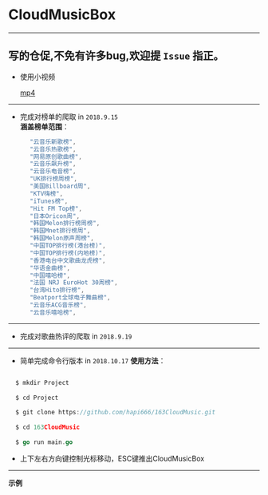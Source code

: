 # CloudMusicBox
---
 **写的仓促,不免有许多bug,欢迎提 `Issue` 指正。**
---

* 使用小视频

  [mp4](https://github.com/hapi666/163CloudMusic/blob/master/QQ20181031-150931-HD.mp4)

---

  * 完成对榜单的爬取 in  `2018.9.15`   
**涵盖榜单范围**：

```go
	  "云音乐新歌榜",  
      "云音乐热歌榜",   
      "网易原创歌曲榜",   
      "云音乐飙升榜",   
      "云音乐电音榜",   
      "UK排行榜周榜",   
      "美国Billboard周",   
      "KTV嗨榜",   
      "iTunes榜",   
      "Hit FM Top榜",   
      "日本Oricon周",   
      "韩国Melon排行榜周榜",   
      "韩国Mnet排行榜周",   
      "韩国Melon原声周榜",   
      "中国TOP排行榜(港台榜)",   
      "中国TOP排行榜(内地榜)",   
      "香港电台中文歌曲龙虎榜",   
      "华语金曲榜",   
      "中国嘻哈榜",   
      "法国 NRJ EuroHot 30周榜",   
      "台湾Hito排行榜",   
      "Beatport全球电子舞曲榜",   
      "云音乐ACG音乐榜",   
      "云音乐嘻哈榜",
```
---
 * 完成对歌曲热评的爬取 in `2018.9.19`  
---
 * 简单完成命令行版本 in `2018.10.17`
 **使用方法**：  
```go

  $ mkdir Project
  
  $ cd Project
  
  $ git clone https://github.com/hapi666/163CloudMusic.git
  
  $ cd 163CloudMusic
    
  $ go run main.go
```
* 上下左右方向键控制光标移动，ESC键推出CloudMusicBox

---
 **示例**

    
